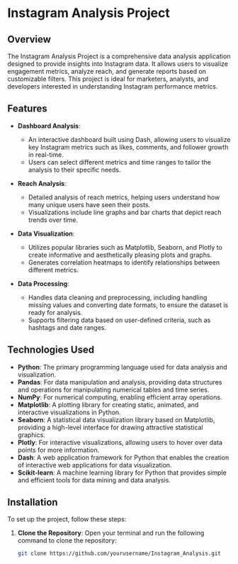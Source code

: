 # Instagram Analysis Project

## Overview
The Instagram Analysis Project is a comprehensive data analysis application designed to provide insights into Instagram data. It allows users to visualize engagement metrics, analyze reach, and generate reports based on customizable filters. This project is ideal for marketers, analysts, and developers interested in understanding Instagram performance metrics.

## Features
- **Dashboard Analysis**: 
  - An interactive dashboard built using Dash, allowing users to visualize key Instagram metrics such as likes, comments, and follower growth in real-time.
  - Users can select different metrics and time ranges to tailor the analysis to their specific needs.

- **Reach Analysis**: 
  - Detailed analysis of reach metrics, helping users understand how many unique users have seen their posts.
  - Visualizations include line graphs and bar charts that depict reach trends over time.

- **Data Visualization**: 
  - Utilizes popular libraries such as Matplotlib, Seaborn, and Plotly to create informative and aesthetically pleasing plots and graphs.
  - Generates correlation heatmaps to identify relationships between different metrics.

- **Data Processing**: 
  - Handles data cleaning and preprocessing, including handling missing values and converting date formats, to ensure the dataset is ready for analysis.
  - Supports filtering data based on user-defined criteria, such as hashtags and date ranges.

## Technologies Used
- **Python**: The primary programming language used for data analysis and visualization.
- **Pandas**: For data manipulation and analysis, providing data structures and operations for manipulating numerical tables and time series.
- **NumPy**: For numerical computing, enabling efficient array operations.
- **Matplotlib**: A plotting library for creating static, animated, and interactive visualizations in Python.
- **Seaborn**: A statistical data visualization library based on Matplotlib, providing a high-level interface for drawing attractive statistical graphics.
- **Plotly**: For interactive visualizations, allowing users to hover over data points for more information.
- **Dash**: A web application framework for Python that enables the creation of interactive web applications for data visualization.
- **Scikit-learn**: A machine learning library for Python that provides simple and efficient tools for data mining and data analysis.

## Installation
To set up the project, follow these steps:

1. **Clone the Repository**:
   Open your terminal and run the following command to clone the repository:
   ```bash
   git clone https://github.com/yourusername/Instagram_Analysis.git